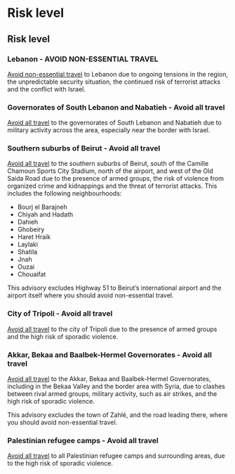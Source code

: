 # Risk level

## Risk level

### Lebanon - AVOID NON-ESSENTIAL TRAVEL

[Avoid non-essential travel](#levels "Risk Levels") to Lebanon due to ongoing tensions in the region, the unpredictable security situation, the continued risk of terrorist attacks and the conflict with Israel.

### Governorates of South Lebanon and Nabatieh - Avoid all travel

[Avoid all travel](#levels "Risk Levels") to the governorates of South Lebanon and Nabatieh due to military activity across the area, especially near the border with Israel.

### Southern suburbs of Beirut - Avoid all travel

[Avoid all travel](#levels "Risk Levels") to the southern suburbs of Beirut, south of the Camille Chamoun Sports City Stadium, north of the airport, and west of the Old Saida Road due to the presence of armed groups, the risk of violence from organized crime and kidnappings and the threat of terrorist attacks. This includes the following neighbourhoods:

* Bourj el Barajneh
* Chiyah and Hadath
* Dahieh
* Ghobeiry
* Haret Hraik
* Laylaki
* Shatila
* Jnah
* Ouzai
* Chouaifat

This advisory excludes Highway 51 to Beirut’s international airport and the airport itself where you should avoid non-essential travel.

### City of Tripoli - Avoid all travel

[Avoid all travel](#levels "Risk Levels") to the city of Tripoli due to the presence of armed groups and the high risk of sporadic violence.

### Akkar, Bekaa and Baalbek-Hermel Governorates - Avoid all travel

[Avoid all travel](#levels "Risk Levels") to the Akkar, Bekaa and Baalbek-Hermel Governorates, including in the Bekaa Valley and the border area with Syria, due to clashes between rival armed groups, military activity, such as air strikes, and the high risk of sporadic violence.

This advisory excludes the town of Zahlé, and the road leading there, where you should avoid non-essential travel.

### Palestinian refugee camps - Avoid all travel

[Avoid all travel](#levels "Risk Levels") to all Palestinian refugee camps and surrounding areas, due to the high risk of sporadic violence.